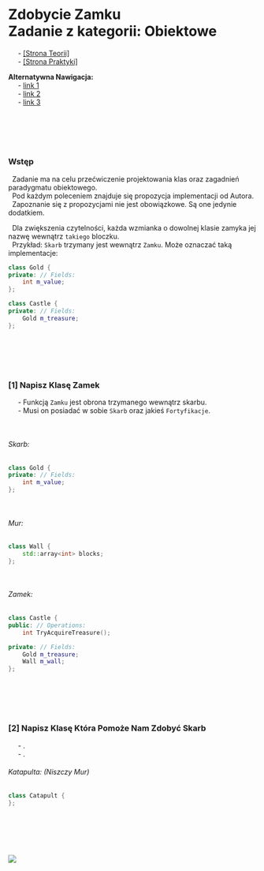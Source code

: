 # Zdobycie Zamku <br/> Zadanie z kategorii: Obiektowe
&nbsp;&nbsp;&nbsp;&nbsp; - [[Strona Teorii]]() \
&nbsp;&nbsp;&nbsp;&nbsp; - [[Strona Praktyki]]() 

**Alternatywna Nawigacja:**  
&nbsp;&nbsp;&nbsp;&nbsp; - [link 1]() \
&nbsp;&nbsp;&nbsp;&nbsp; - [link 2]() \
&nbsp;&nbsp;&nbsp;&nbsp; - [link 3]()




<br/><br/>
-------------
### Wstęp
&nbsp; Zadanie ma na celu przećwiczenie projektowania klas oraz zagadnień paradygmatu obiektowego. \
&nbsp; Pod każdym poleceniem znajduje się propozycja implementacji od Autora. \
&nbsp; Zapoznanie się z propozycjami nie jest obowiązkowe. Są one jedynie dodatkiem.

&nbsp; Dla zwiększenia czytelności, każda wzmianka o dowolnej klasie zamyka jej nazwę wewnątrz `takiego` bloczku. \
&nbsp; Przykład: `Skarb` trzymany jest wewnątrz `Zamku`. Może oznaczać taką implementacje:
```cpp
class Gold { 
private: // Fields:
    int m_value;
};

class Castle {
private: // Fields:
    Gold m_treasure;
};
```

<br/><br/>
-------------
### [1] Napisz Klasę Zamek 
&nbsp;&nbsp;&nbsp;&nbsp; - Funkcją `Zamku` jest obrona trzymanego wewnątrz skarbu. \
&nbsp;&nbsp;&nbsp;&nbsp; - Musi on posiadać w sobie `Skarb` oraz jakieś `Fortyfikacje`.

<br/>

###### Skarb:
```cpp
class Gold { 
private: // Fields:
    int m_value;
};
```

<br/>

###### Mur:
```cpp
class Wall { 
    std::array<int> blocks;
};
```

<br/>

###### Zamek:
```cpp
class Castle { 
public: // Operations:
    int TryAcquireTreasure();

private: // Fields:
    Gold m_treasure;
    Wall m_wall;
};
```

<br/><br/>
-------------
### [2] Napisz Klasę Która Pomoże Nam Zdobyć Skarb 
&nbsp;&nbsp;&nbsp;&nbsp; - . \
&nbsp;&nbsp;&nbsp;&nbsp; - .


###### Katapulta: (Niszczy Mur)
```cpp
class Catapult {     
};
```



<br/><br/>
-------------
![](https://github.com/Ptysiek/resources/blob/master/Ver2.PNG)
